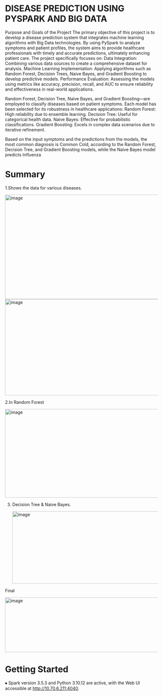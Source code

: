 # DISEASE PREDICTION USING PYSPARK AND BIG DATA

Purpose and Goals of the Project
The primary objective of this project is to develop a disease prediction system that integrates machine learning algorithms with Big Data technologies. By using PySpark to analyze symptoms and patient profiles, the system aims to provide healthcare professionals with timely and accurate predictions, ultimately enhancing patient care.
The project specifically focuses on:
Data Integration: Combining various data sources to create a comprehensive dataset for analysis.
Machine Learning Implementation: Applying algorithms such as Random Forest, Decision Trees, Naive Bayes, and Gradient Boosting to develop predictive models.
Performance Evaluation: Assessing the models using metrics like accuracy, precision, recall, and AUC to ensure reliability and effectiveness in real-world applications.

Random Forest, Decision Tree, Naive Bayes, and Gradient Boosting—are employed to classify diseases based on patient symptoms. Each model has been selected for its robustness in healthcare applications:
Random Forest: High reliability due to ensemble learning.
Decision Tree: Useful for categorical health data.
Naive Bayes: Effective for probabilistic classifications.
Gradient Boosting: Excels in complex data scenarios due to iterative refinement.


Based on the input symptoms and the predictions from the models, the most common diagnosis is Common Cold, according to the Random Forest, Decision Tree, and Gradient Boosting models, while the Naive Bayes model predicts Influenza

# Summary 
1.Shows the data for various diseases.

<img width="663" height="343" alt="image" src="https://github.com/user-attachments/assets/0c735651-e138-496c-87ac-84f3e1c91c0a" />
<img width="670" height="316" alt="image" src="https://github.com/user-attachments/assets/846fc393-171a-4dda-8f13-0e466331ffe6" />

2.In Random Forest


<img width="666" height="291" alt="image" src="https://github.com/user-attachments/assets/ac6195ad-68ba-4840-8074-dc9a1664647b" />

3. Decision Tree & Naive Bayes.


   <img width="669" height="238" alt="image" src="https://github.com/user-attachments/assets/615aee10-dce2-4722-b4a3-9b8db387664a" />

Final

<img width="790" height="180" alt="image" src="https://github.com/user-attachments/assets/11a69ea5-5a40-48e3-9ab5-032a3c595c4c" />




# Getting Started 
⦁	Spark version 3.5.3 and Python 3.10.12 are active, with the Web UI accessible at http://10.70.6.211:4040.

